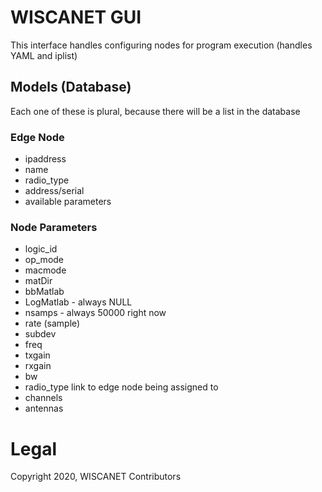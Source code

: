 # WISCANET GUI

This interface handles configuring nodes for program execution (handles YAML and iplist)

## Models (Database)

Each one of these is plural, because there will be a list in the database

### Edge Node

- ipaddress
- name
- radio_type
- address/serial
- available parameters

### Node Parameters

- logic_id
- op_mode
- macmode
- matDir
- bbMatlab
- LogMatlab - always NULL
- nsamps - always 50000 right now
- rate (sample)
- subdev
- freq
- txgain
- rxgain
- bw
- radio_type link to edge node being assigned to
- channels
- antennas

# Legal
Copyright 2020, WISCANET Contributors
